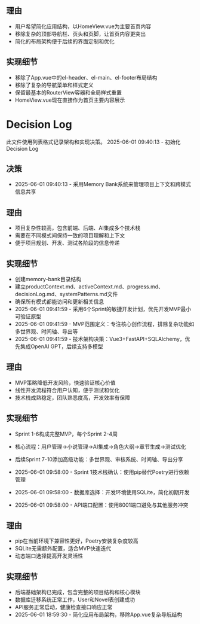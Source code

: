 ## 理由
* 用户希望简化应用结构，以HomeView.vue为主要首页内容
* 移除复杂的顶部导航栏、页头和页脚，让首页内容更突出
* 简化的布局架构便于后续的界面定制和优化

## 实现细节
* 移除了App.vue中的el-header、el-main、el-footer布局结构
* 移除了复杂的导航菜单和样式定义
* 保留最基本的RouterView容器和全局样式重置
* HomeView.vue现在直接作为首页主要内容展示
# Decision Log

此文件使用列表格式记录架构和实现决策。
2025-06-01 09:40:13 - 初始化Decision Log

## 决策

* 2025-06-01 09:40:13 - 采用Memory Bank系统来管理项目上下文和跨模式信息共享

## 理由

* 项目复杂性较高，包含前端、后端、AI集成多个技术栈
* 需要在不同模式间保持一致的项目理解和上下文
* 便于项目规划、开发、测试各阶段的信息传递

## 实现细节

* 创建memory-bank目录结构
* 建立productContext.md、activeContext.md、progress.md、decisionLog.md、systemPatterns.md文件
* 确保所有模式都能访问和更新相关信息
* 2025-06-01 09:41:59 - 采用6个Sprint的敏捷开发计划，优先开发MVP最小可验证原型
* 2025-06-01 09:41:59 - MVP范围定义：专注核心创作流程，排除复杂功能如多世界观、时间轴、导出等
* 2025-06-01 09:41:59 - 技术架构决策：Vue3+FastAPI+SQLAlchemy，优先集成OpenAI GPT，后续支持多模型

## 理由
* MVP策略降低开发风险，快速验证核心价值
* 线性开发流程符合用户认知，便于测试和优化
* 技术栈成熟稳定，团队熟悉度高，开发效率有保障

## 实现细节
* Sprint 1-6构成完整MVP，每个Sprint 2-4周
* 核心流程：用户管理→小说管理→AI集成→角色大纲→章节生成→测试优化
* 后续Sprint 7-10添加高级功能：多世界观、审核系统、时间轴、导出分享

* 2025-06-01 09:58:00 - Sprint 1技术栈确认：使用pip替代Poetry进行依赖管理
* 2025-06-01 09:58:00 - 数据库选择：开发环境使用SQLite，简化初期开发
* 2025-06-01 09:58:00 - API端口配置：使用8001端口避免与其他服务冲突

## 理由
* pip在当前环境下兼容性更好，Poetry安装复杂度较高
* SQLite无需额外配置，适合MVP快速迭代
* 动态端口选择提高开发灵活性

## 实现细节
* 后端基础架构已完成，包含完整的项目结构和核心模块
* 数据库迁移系统正常工作，User和Novel表创建成功
* API服务正常启动，健康检查接口响应正常
* 2025-06-01 18:59:30 - 简化应用布局架构，移除App.vue复杂导航结构